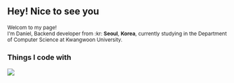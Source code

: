 <h2>Hey! Nice to see you</h2>

<p><small>Welcom to my page!<br>I'm Daniel, Backend developer from :kr: <strong>Seoul</strong>, <strong>Korea</strong>, currently studying in the Department of Computer Science at Kwangwoon University.</small></p>

<h3>Things I code with</h3>
<img src="https://img.shields.io/badge/spring-%236DB33F.svg?style=for-the-badge&logo=spring&logoColor=white">
